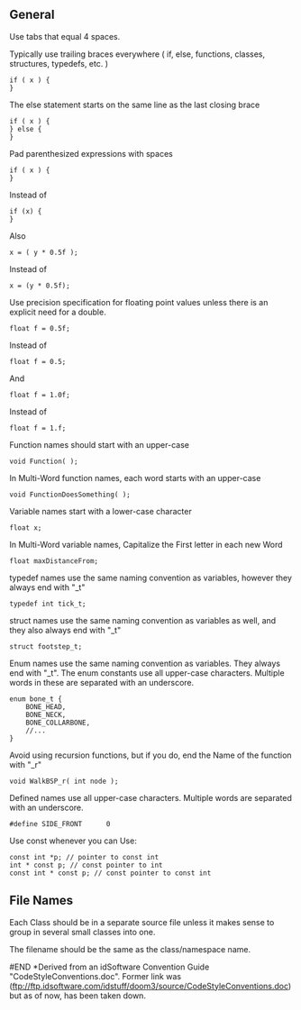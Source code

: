 General
-------
Use tabs that equal 4 spaces. 

Typically use trailing braces everywhere ( if, else, functions, classes, structures, typedefs, etc. )

```$xslt
if ( x ) {
}
```
The else statement starts on the same line as the last closing brace
```$xslt
if ( x ) {
} else { 
}
```

Pad parenthesized expressions with spaces

```$xslt
if ( x ) {
}
```
Instead of 
```$xslt
if (x) {
}
```
Also 

```$xslt
x = ( y * 0.5f );
```
Instead of
```$xslt
x = (y * 0.5f);
```

Use precision specification for floating point values unless there is an explicit need for a double.

```
float f = 0.5f;
```
Instead of
```
float f = 0.5;
```
And
```
float f = 1.0f;
```
Instead of
```
float f = 1.f;
```


Function names should start with an upper-case
```$xslt
void Function( );
```

In Multi-Word function names, each word starts with an upper-case
```$xslt
void FunctionDoesSomething( );
```

Variable names start with a lower-case character
```$xslt
float x;
```

In Multi-Word variable names, Capitalize the First letter in each new Word
```$xslt
float maxDistanceFrom;
```

typedef names use the same naming convention as variables, however they always end with "_t"
```$xslt
typedef int tick_t; 
```

struct names use the same naming convention as variables as well, and they also always end with "_t"
```$xslt
struct footstep_t; 
```

Enum names use the same naming convention as variables. They always end with "_t". The enum constants use all upper-case characters. Multiple words in these are separated with an underscore.
```$xslt
enum bone_t {
    BONE_HEAD,
    BONE_NECK,
    BONE_COLLARBONE,
    //...
}
```

Avoid using recursion functions, but if you do, end the Name of the function with "_r"
```$xslt
void WalkBSP_r( int node ); 
```
 
Defined names use all upper-case characters. Multiple words are separated with an underscore. 
```$xslt
#define SIDE_FRONT 		0
```

Use const whenever you can
Use:
```$xslt
const int *p; // pointer to const int
int * const p; // const pointer to int
const int * const p; // const pointer to const int
```


File Names
----------
Each Class should be in a separate source file unless it makes sense to group in several small classes into one. 

The filename should be the same as the class/namespace name. 







#END
*Derived from an idSoftware Convention Guide "CodeStyleConventions.doc". Former link was (ftp://ftp.idsoftware.com/idstuff/doom3/source/CodeStyleConventions.doc) but as of now, has been taken down. 
